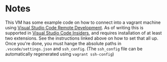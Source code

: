 # Notes

This VM has some example code on how to connect into a vagrant machine using [Visual Studio Code Remote Development](https://code.visualstudio.com/docs/remote/remote-overview). As of writing this is supported in [Visual Studio Code Insiders](https://code.visualstudio.com/insiders/), and requires installation of at least two extensions. See the instructions linked above on how to set that all up. Once you're done, you must hange the absolute paths in `.vscode/settings.json` and `ssh_config`. (The `ssh_config` file can be automatically regenerated using `vagrant ssh-config`)
